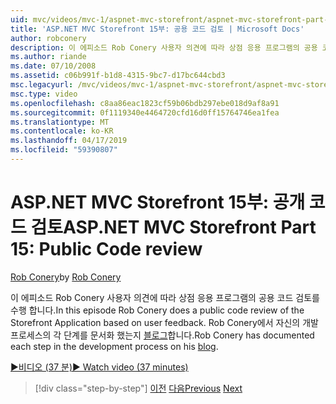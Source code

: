 ```yaml
---
uid: mvc/videos/mvc-1/aspnet-mvc-storefront/aspnet-mvc-storefront-part-15-public-code-review
title: 'ASP.NET MVC Storefront 15부: 공용 코드 검토 | Microsoft Docs'
author: robconery
description: 이 에피소드 Rob Conery 사용자 의견에 따라 상점 응용 프로그램의 공용 코드 검토를 수행 합니다. Rob Conery 개발의 각 단계를 문서화 했습니다...
ms.author: riande
ms.date: 07/10/2008
ms.assetid: c06b991f-b1d8-4315-9bc7-d17bc644cbd3
msc.legacyurl: /mvc/videos/mvc-1/aspnet-mvc-storefront/aspnet-mvc-storefront-part-15-public-code-review
msc.type: video
ms.openlocfilehash: c8aa86eac1823cf59b06bdb297ebe018d9af8a91
ms.sourcegitcommit: 0f1119340e4464720cfd16d0ff15764746ea1fea
ms.translationtype: MT
ms.contentlocale: ko-KR
ms.lasthandoff: 04/17/2019
ms.locfileid: "59390807"
---
```

# <a name="aspnet-mvc-storefront-part-15-public-code-review"></a><span data-ttu-id="504be-104">ASP.NET MVC Storefront 15부: 공개 코드 검토</span><span class="sxs-lookup"><span data-stu-id="504be-104">ASP.NET MVC Storefront Part 15: Public Code review</span></span>

<span data-ttu-id="504be-105">[Rob Conery](https://github.com/robconery)</span><span class="sxs-lookup"><span data-stu-id="504be-105">by [Rob Conery](https://github.com/robconery)</span></span>

<span data-ttu-id="504be-106">이 에피소드 Rob Conery 사용자 의견에 따라 상점 응용 프로그램의 공용 코드 검토를 수행 합니다.</span><span class="sxs-lookup"><span data-stu-id="504be-106">In this episode Rob Conery does a public code review of the Storefront Application based on user feedback.</span></span> <span data-ttu-id="504be-107">Rob Conery에서 자신의 개발 프로세스의 각 단계를 문서화 했는지 [블로그](http://blog.wekeroad.com/mvc-storefront/mvcstore-part-15/)합니다.</span><span class="sxs-lookup"><span data-stu-id="504be-107">Rob Conery has documented each step in the development process on his [blog](http://blog.wekeroad.com/mvc-storefront/mvcstore-part-15/).</span></span>

[<span data-ttu-id="504be-108">&#9654;비디오 (37 분)</span><span class="sxs-lookup"><span data-stu-id="504be-108">&#9654; Watch video (37 minutes)</span></span>](https://channel9.msdn.com/Blogs/ASP-NET-Site-Videos/aspnet-mvc-storefront-part-15-public-code-review)

> [!div class="step-by-step"]
> <span data-ttu-id="504be-109">[이전](aspnet-mvc-storefront-part-14-rich-client-interaction.md)
> [다음](aspnet-mvc-storefront-part-16-membership-redo-with-openid.md)</span><span class="sxs-lookup"><span data-stu-id="504be-109">[Previous](aspnet-mvc-storefront-part-14-rich-client-interaction.md)
[Next](aspnet-mvc-storefront-part-16-membership-redo-with-openid.md)</span></span>
